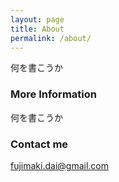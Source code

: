 ```yaml
---
layout: page
title: About
permalink: /about/
---
```


何を書こうか

### More Information

何を書こうか 

### Contact me

[fujimaki.dai@gmail.com](mailto:fujimaki.dai@gmail.com)
